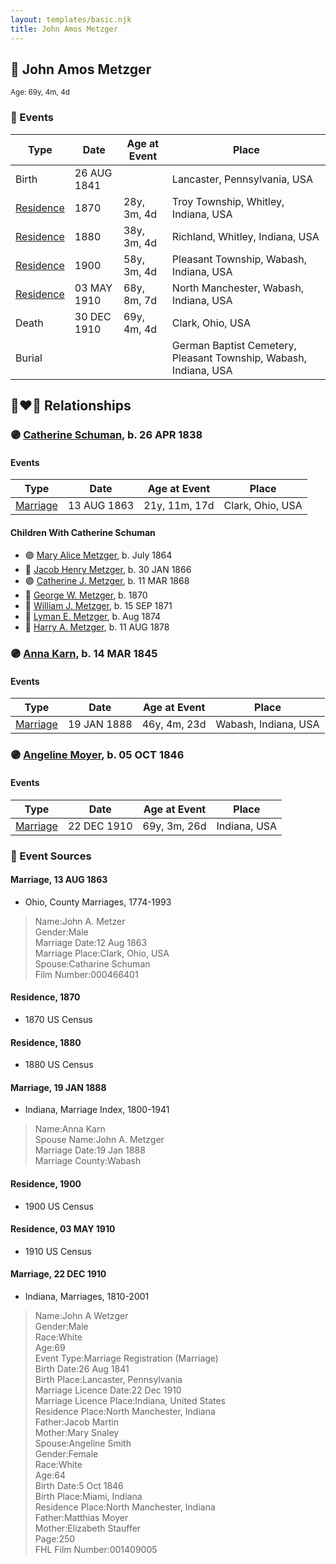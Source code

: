 ```yaml
---
layout: templates/basic.njk
title: John Amos Metzger
---
```

## 🔵 John Amos Metzger
<small>Age: 69y, 4m, 4d</small>

### 📆 Events

Type | Date | Age at Event | Place
------ | ------ | ------ | ------
Birth | 26 AUG 1841 |  | Lancaster, Pennsylvania, USA
[Residence](#event-event-0) | 1870 | 28y, 3m, 4d | Troy Township, Whitley, Indiana, USA
[Residence](#event-event-1) | 1880 | 38y, 3m, 4d | Richland, Whitley, Indiana, USA
[Residence](#event-event-2) | 1900 | 58y, 3m, 4d | Pleasant Township, Wabash, Indiana, USA
[Residence](#event-event-3) | 03 MAY 1910 | 68y, 8m, 7d | North Manchester, Wabash, Indiana, USA
Death | 30 DEC 1910 | 69y, 4m, 4d | Clark, Ohio, USA
Burial |  |  | German Baptist Cemetery, Pleasant Township, Wabash, Indiana, USA

## 👩‍❤️‍👨 Relationships

### 🟣 [Catherine Schuman](/people/3/39599940), b. 26 APR 1838

#### Events

Type | Date | Age at Event | Place
------ | ------ | ------ | ------
[Marriage](#event-family-0-event-0) | 13 AUG 1863 | 21y, 11m, 17d | Clark, Ohio, USA
#### Children With Catherine Schuman
* 🟣 [Mary Alice Metzger](/people/3/36824832), b. July 1864
* 🔵 [Jacob Henry Metzger](/people/1/13773745), b. 30 JAN 1866
* 🟣 [Catherine J. Metzger](/people/6/62700864), b. 11 MAR 1868
* 🔵 [George W. Metzger](/people/7/79949048), b. 1870
* 🔵 [William J. Metzger](/people/2/26066694), b. 15 SEP 1871
* 🔵 [Lyman E. Metzger](/people/7/77568223), b. Aug 1874
* 🔵 [Harry A. Metzger](/people/5/51617487), b. 11 AUG 1878
### 🟣 [Anna Karn](/people/1/1146467), b. 14 MAR 1845

#### Events

Type | Date | Age at Event | Place
------ | ------ | ------ | ------
[Marriage](#event-family-1-event-0) | 19 JAN 1888 | 46y, 4m, 23d | Wabash, Indiana, USA
### 🟣 [Angeline Moyer](/people/6/62824036), b. 05 OCT 1846

#### Events

Type | Date | Age at Event | Place
------ | ------ | ------ | ------
[Marriage](#event-family-2-event-0) | 22 DEC 1910 | 69y, 3m, 26d | Indiana, USA
### 📰 Event Sources

#### <a id="event-family-0-event-0"></a> Marriage, 13 AUG 1863
* Ohio, County Marriages, 1774-1993
>   
  > Name:John A. Metzer  
  > Gender:Male  
  > Marriage Date:12 Aug 1863  
  > Marriage Place:Clark, Ohio, USA  
  > Spouse:Catharine Schuman  
  > Film Number:000466401

#### <a id="event-event-0"></a> Residence, 1870
* 1870 US Census

#### <a id="event-event-1"></a> Residence, 1880
* 1880 US Census

#### <a id="event-family-1-event-0"></a> Marriage, 19 JAN 1888
* Indiana, Marriage Index, 1800-1941
>   
  > Name:Anna Karn  
  > Spouse Name:John A. Metzger  
  > Marriage Date:19 Jan 1888  
  > Marriage County:Wabash

#### <a id="event-event-2"></a> Residence, 1900
* 1900 US Census

#### <a id="event-event-3"></a> Residence, 03 MAY 1910
* 1910 US Census

#### <a id="event-family-2-event-0"></a> Marriage, 22 DEC 1910
* Indiana, Marriages, 1810-2001
>   
  > Name:John A Wetzger  
  > Gender:Male  
  > Race:White  
  > Age:69  
  > Event Type:Marriage Registration (Marriage)  
  > Birth Date:26 Aug 1841  
  > Birth Place:Lancaster, Pennsylvania  
  > Marriage Licence Date:22 Dec 1910  
  > Marriage Licence Place:Indiana, United States  
  > Residence Place:North Manchester, Indiana  
  > Father:Jacob Martin  
  > Mother:Mary Snaley  
  > Spouse:Angeline Smith  
  > Gender:Female  
  > Race:White  
  > Age:64  
  > Birth Date:5 Oct 1846  
  > Birth Place:Miami, Indiana  
  > Residence Place:North Manchester, Indiana  
  > Father:Matthias Moyer  
  > Mother:Elizabeth Stauffer  
  > Page:250  
  > FHL Film Number:001409005